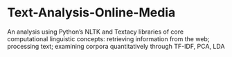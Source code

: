 # Text-Analysis-Online-Media

An analysis using Python’s NLTK and Textacy libraries of core computational linguistic concepts: retrieving information from the web; processing text; examining corpora quantitatively through TF-IDF, PCA, LDA
